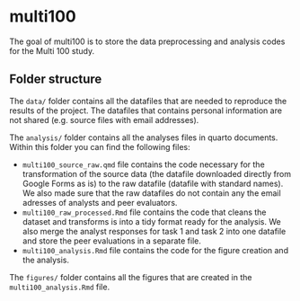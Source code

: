 
<!-- README.md is generated from README.Rmd. Please edit that file -->

# multi100

<!-- badges: start -->
<!-- badges: end -->

The goal of multi100 is to store the data preprocessing and analysis
codes for the Multi 100 study.

## Folder structure

The `data/` folder contains all the datafiles that are needed to
reproduce the results of the project. The datafiles that contains
personal information are not shared (e.g. source files with email
addresses).

The `analysis/` folder contains all the analyses files in quarto
documents. Within this folder you can find the following files:

- `multi100_source_raw.qmd` file contains the code necessary for the
  transformation of the source data (the datafile downloaded directly
  from Google Forms as is) to the raw datafile (datafile with standard
  names). We also made sure that the raw datafiles do not contain any
  the email adresses of analysts and peer evaluators.
- `multi100_raw_processed.Rmd` file contains the code that cleans the
  dataset and transforms is into a tidy format ready for the analysis.
  We also merge the analyst responses for task 1 and task 2 into one
  datafile and store the peer evaluations in a separate file.
- `multi100_analysis.Rmd` file contains the code for the figure creation
  and the analysis.

The `figures/` folder contains all the figures that are created in the
`multi100_analysis.Rmd` file.
